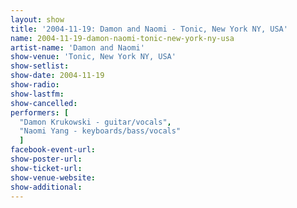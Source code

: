 ```yaml
---
layout: show
title: '2004-11-19: Damon and Naomi - Tonic, New York NY, USA'
name: 2004-11-19-damon-naomi-tonic-new-york-ny-usa
artist-name: 'Damon and Naomi'
show-venue: 'Tonic, New York NY, USA'
show-setlist: 
show-date: 2004-11-19
show-radio: 
show-lastfm: 
show-cancelled: 
performers: [
  "Damon Krukowski - guitar/vocals",
  "Naomi Yang - keyboards/bass/vocals"
  ]
facebook-event-url: 
show-poster-url: 
show-ticket-url: 
show-venue-website: 
show-additional: 
---
```


